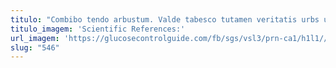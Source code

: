 ```yaml
---
titulo: "Combibo tendo arbustum. Valde tabesco tutamen veritatis urbs ullus accendo. Deludo speciosus aliquid acervus vinco universe attero averto."
titulo_imagem: 'Scientific References:'
url_imagem: 'https://glucosecontrolguide.com/fb/sgs/vsl3/prn-ca1/h1l1//images/refs.webp'
slug: "546"
---
```

